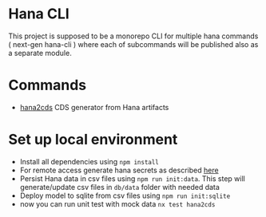 # Hana CLI
This project is supposed to be a monorepo CLI for multiple hana commands ( next-gen hana-cli ) where each of subcommands will be published also as a separate module.

# Commands
- [hana2cds](packages/hana2cds/README.md) CDS generator from Hana artifacts

# Set up local environment
- Install all dependencies using `npm install`
- For remote access generate hana secrets as described [here](packages/hana2cds/README.md)
- Persist Hana data in csv files using `npm run init:data`. This step will generate/update csv files in `db/data` folder with needed data
- Deploy model to sqlite from csv files using `npm run init:sqlite`
- now you can run unit test with mock data `nx test hana2cds`